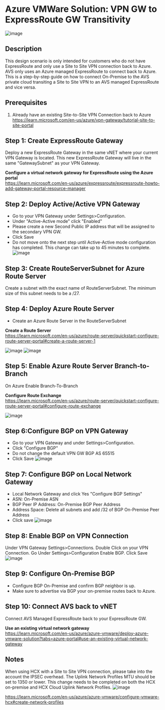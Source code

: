 # Azure VMWare Solution: VPN GW to ExpressRoute GW Transitivity
![image](https://user-images.githubusercontent.com/97964083/214078217-86c26773-6339-4ea3-a1ca-0f35291b25ea.png)

## Description
This design scenario is only intended for customers who do not have ExpressRoute and only use a Site to Site VPN connection back to Azure. AVS only uses an Azure managed ExpressRoute to connect back to Azure. This is a step-by-step guide on how to connect On-Premise to the AVS private cloud transiting a Site to Site VPN to an AVS managed ExpressRoute and vice versa.

## Prerequisites  
1. Already have an existing Site-to-Site VPN Connection back to Azure  
https://learn.microsoft.com/en-us/azure/vpn-gateway/tutorial-site-to-site-portal

## Step 1: Create ExpressRoute Gateway
Deploy a new ExpressRoute Gateway in the same vNET where your current VPN Gateway is located. This new ExpressRoute Gateway will live in the same "GatewaySubnet" as your VPN Gateway.  

**Configure a virtual network gateway for ExpressRoute using the Azure portal**  
https://learn.microsoft.com/en-us/azure/expressroute/expressroute-howto-add-gateway-portal-resource-manager  

## Step 2: Deploy Active/Active VPN Gateway
- Go to your VPN Gateway under Settings>Configuration. 
- Under "Active-Active mode" click "Enabled" 
- Please create a new Second Public IP address that will be assigned to the secondary VPN GW.	
- Click Save 
- Do not move onto the next step until Active-Active mode configuration has completed. This change can take up to 45 minutes to complete. 
![image](https://user-images.githubusercontent.com/97964083/215498428-e7a264d4-5c8c-4ae2-a65c-db9f9834561b.png)
		
## Step 3: Create RouteServerSubnet for Azure Route Server
Create a subnet with the exact name of RouteServerSubnet. The minimum size of this subnet needs to be a /27. 

## Step 4: Deploy Azure Route Server
- Create an Azure Route Server in the RouteServerSubnet  

**Create a Route Server**   
https://learn.microsoft.com/en-us/azure/route-server/quickstart-configure-route-server-portal#create-a-route-server-1  

![image](https://user-images.githubusercontent.com/97964083/215504753-220f176f-b5e5-4f9f-947f-f5f5861fa2a1.png)
![image](https://user-images.githubusercontent.com/97964083/215504930-38a991cc-eb84-400c-8306-ecc43aded0a3.png)
	
## Step 5: Enable Azure Route Server Branch-to-Branch
On Azure Enable Branch-To-Branch  

**Configure Route Exchange**  
https://learn.microsoft.com/en-us/azure/route-server/quickstart-configure-route-server-portal#configure-route-exchange  

![image](https://user-images.githubusercontent.com/97964083/215505504-8327ac13-bc2e-42f1-a7e8-1da61db015e9.png)

	
## Step 6:Configure BGP on VPN Gateway	
- Go to your VPN Gateway and under Settings>Configuration. 
- Click "Configure BGP"
- Do not change the default VPN GW BGP AS 65515
- Click Save
![image](https://user-images.githubusercontent.com/97964083/215501023-d2710b78-62d0-434b-afcc-15fcecf3876f.png)

## Step 7: Configure BGP on Local Network Gateway
- Local Network Gateway and click Yes "Configure BGP Settings"
- ASN: On-Premise ASN
- BGP Peer IP Address: On-Premise BGP Peer Address
- Address Space: Delete all subnets and add /32 of BGP On-Premise Peer Address
- Click save
![image](https://user-images.githubusercontent.com/97964083/215502946-48364f6e-39f1-4a35-80fd-29f9f8833ec7.png)

## Step 8: Enable BGP on VPN Connection
Under VPN Gateway Settings>Connections. Double Click on your VPN Connection. 
Go Under Settings>Configuration Enable BGP. 
Click Save
![image](https://user-images.githubusercontent.com/97964083/215503579-faad957e-0803-4b05-b4e9-c763b58e532d.png)

## Step 9: Configure On-Premise BGP
- Configure BGP On-Premise and confirm BGP neighbor is up. 
- Make sure to advertise via BGP your on-premise routes back to Azure.  

## Step 10: Connect AVS back to vNET
Connect AVS Managed ExpressRoute back to your ExpressRoute GW. 

**Use an existing virtual network gateway**   
https://learn.microsoft.com/en-us/azure/azure-vmware/deploy-azure-vmware-solution?tabs=azure-portal#use-an-existing-virtual-network-gateway  

## Notes
When using HCX with a Site to Site VPN connection, please take into the account the IPSEC overhead. The Uplink Network Profiles MTU should be set to 1350 or lower. This change needs to be completed on both the HCX on-premise and HCX Cloud Uplink Network Profiles. 
![image](https://user-images.githubusercontent.com/97964083/215516121-70edb806-9d12-4363-89bf-b4c77313f409.png)

https://learn.microsoft.com/en-us/azure/azure-vmware/configure-vmware-hcx#create-network-profiles
